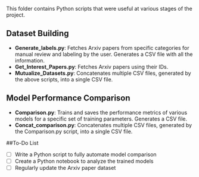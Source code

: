 This folder contains Python scripts that were useful at various stages of the project.

## Dataset Building
* **Generate_labels.py**: Fetches Arxiv papers from specific categories for manual review and labeling by the user. Generates a CSV file with all the information.
* **Get_Interest_Papers.py**: Fetches Arxiv papers using their IDs.
* **Mutualize_Datasets.py**: Concatenates multiple CSV files, generated by the above scripts, into a single CSV file.

## Model Performance Comparison
* **Comparison.py**: Trains and saves the performance metrics of various models for a specific set of training parameters. Generates a CSV file.
* **Concat_comparison.py**: Concatenates multiple CSV files, generated by the Comparison.py script, into a single CSV file.

##To-Do List
* [ ] Write a Python script to fully automate model comparison
* [ ] Create a Python notebook to analyze the trained models
* [ ] Regularly update the Arxiv paper dataset

